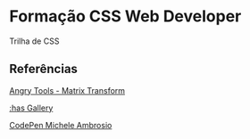 # Formação CSS Web Developer

Trilha de CSS

## Referências

[Angry Tools - Matrix Transform](https://angrytools.com/css-generator/transform/)

[:has Gallery](https://codepen.io/kevinpowell/pen/PoeGYGK)

[CodePen Michele Ambrosio](https://codepen.io/programi)
